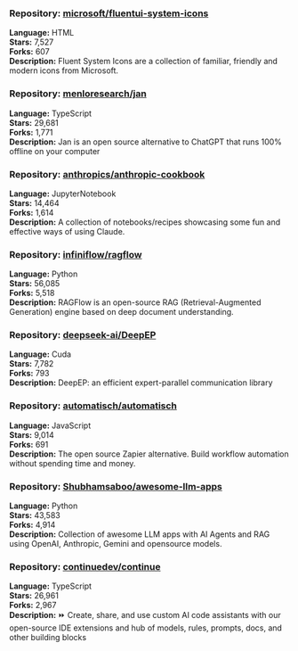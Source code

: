 ### **Repository:** [microsoft/fluentui-system-icons](https://github.com/microsoft/fluentui-system-icons)

**Language:** HTML  
**Stars:** 7,527  
**Forks:** 607  
**Description:** Fluent System Icons are a collection of familiar, friendly and modern icons from Microsoft.

### **Repository:** [menloresearch/jan](https://github.com/menloresearch/jan)

**Language:** TypeScript  
**Stars:** 29,681  
**Forks:** 1,771  
**Description:** Jan is an open source alternative to ChatGPT that runs 100% offline on your computer

### **Repository:** [anthropics/anthropic-cookbook](https://github.com/anthropics/anthropic-cookbook)

**Language:** JupyterNotebook  
**Stars:** 14,464  
**Forks:** 1,614  
**Description:** A collection of notebooks/recipes showcasing some fun and effective ways of using Claude.

### **Repository:** [infiniflow/ragflow](https://github.com/infiniflow/ragflow)

**Language:** Python  
**Stars:** 56,085  
**Forks:** 5,518  
**Description:** RAGFlow is an open-source RAG (Retrieval-Augmented Generation) engine based on deep document understanding.

### **Repository:** [deepseek-ai/DeepEP](https://github.com/deepseek-ai/DeepEP)

**Language:** Cuda  
**Stars:** 7,782  
**Forks:** 793  
**Description:** DeepEP: an efficient expert-parallel communication library

### **Repository:** [automatisch/automatisch](https://github.com/automatisch/automatisch)

**Language:** JavaScript  
**Stars:** 9,014  
**Forks:** 691  
**Description:** The open source Zapier alternative. Build workflow automation without spending time and money.

### **Repository:** [Shubhamsaboo/awesome-llm-apps](https://github.com/Shubhamsaboo/awesome-llm-apps)

**Language:** Python  
**Stars:** 43,583  
**Forks:** 4,914  
**Description:** Collection of awesome LLM apps with AI Agents and RAG using OpenAI, Anthropic, Gemini and opensource models.

### **Repository:** [continuedev/continue](https://github.com/continuedev/continue)

**Language:** TypeScript  
**Stars:** 26,961  
**Forks:** 2,967  
**Description:** ⏩ Create, share, and use custom AI code assistants with our open-source IDE extensions and hub of models, rules, prompts, docs, and other building blocks

